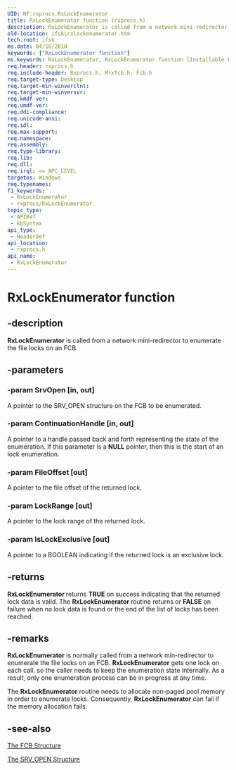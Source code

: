 ```yaml
---
UID: NF:rxprocs.RxLockEnumerator
title: RxLockEnumerator function (rxprocs.h)
description: RxLockEnumerator is called from a network mini-redirector to enumerate the file locks on an FCB.
old-location: ifsk\rxlockenumerator.htm
tech.root: ifsk
ms.date: 04/16/2018
keywords: ["RxLockEnumerator function"]
ms.keywords: RxLockEnumerator, RxLockEnumerator function [Installable File System Drivers], ifsk.rxlockenumerator, rxprocs/RxLockEnumerator, rxref_62372da9-aa80-447e-8e79-6bc1f1c5cf54.xml
req.header: rxprocs.h
req.include-header: Rxprocs.h, Mrxfcb.h, Fcb.h
req.target-type: Desktop
req.target-min-winverclnt: 
req.target-min-winversvr: 
req.kmdf-ver: 
req.umdf-ver: 
req.ddi-compliance: 
req.unicode-ansi: 
req.idl: 
req.max-support: 
req.namespace: 
req.assembly: 
req.type-library: 
req.lib: 
req.dll: 
req.irql: <= APC_LEVEL
targetos: Windows
req.typenames: 
f1_keywords:
 - RxLockEnumerator
 - rxprocs/RxLockEnumerator
topic_type:
 - APIRef
 - kbSyntax
api_type:
 - HeaderDef
api_location:
 - rxprocs.h
api_name:
 - RxLockEnumerator
---
```


# RxLockEnumerator function


## -description

<b>RxLockEnumerator</b> is called from a network mini-redirector to enumerate the file locks on an FCB.

## -parameters

### -param SrvOpen [in, out]


A pointer to the SRV_OPEN structure on the FCB to be enumerated.

### -param ContinuationHandle [in, out]


A pointer to a handle passed back and forth representing the state of the enumeration. If this parameter is a <b>NULL</b> pointer, then this is the start of an lock enumeration.

### -param FileOffset [out]


A pointer to the file offset of the returned lock.

### -param LockRange [out]


A pointer to the lock range of the returned lock.

### -param IsLockExclusive [out]


A pointer to a BOOLEAN indicating if the returned lock is an exclusive lock.

## -returns

<b>RxLockEnumerator </b>returns <b>TRUE</b> on success indicating that the returned lock data is valid. The <b>RxLockEnumerator </b>routine returns or <b>FALSE</b> on failure when no lock data is found or the end of the list of locks has been reached.

## -remarks

<b>RxLockEnumerator</b> is normally called from a network min-redirector to enumerate the file locks on an FCB. <b>RxLockEnumerator</b> gets one lock on each call. so the caller needs to keep the enumeration state internally. As a result, only one enumeration process can be in progress at any time. 

The <b>RxLockEnumerator</b> routine needs to allocate non-paged pool memory in order to enumerate locks. Consequently, <b>RxLockEnumerator</b> can fail if the memory allocation fails.

## -see-also

<a href="/windows-hardware/drivers/ifs/the-fcb-structure">The FCB Structure</a>



<a href="/windows-hardware/drivers/ifs/the-srv-open-structure">The SRV_OPEN Structure</a>
